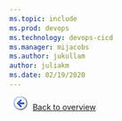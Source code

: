 ```yaml
---
ms.topic: include
ms.prod: devops
ms.technology: devops-cicd
ms.manager: mijacobs
ms.author: jukullam
author: juliakm
ms.date: 02/19/2020
---
```


![Go back](../media/goback1.png) 
[Back to overview](../overview-rm2015.md)
